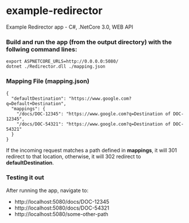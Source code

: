 # example-redirector
Example Redirector app - C#, .NetCore 3.0, WEB API

### Build and run the app (from the output directory) with the follwing command lines:
```
export ASPNETCORE_URLS=http://0.0.0.0:5080/     
dotnet ./Redirector.dll ./mapping.json
```

### Mapping File (mapping.json)
```
{
  "defaultDestination": "https://www.google.com?q=Default+Destination",
  "mappings": {
    "/docs/DOC-12345": "https://www.google.com?q=Destination of DOC-12345",
    "/docs/DOC-54321": "https://www.google.com?q=Destination of DOC-54321"
  }
}
```

If the incoming request matches a path defined in **mappings**, it will 301 redirect to that location, otherwise, it will 302 redirect to **defaultDestination**.


### Testing it out

After running the app, navigate to:    
- http://localhost:5080/docs/DOC-12345
- http://localhost:5080/docs/DOC-54321
- http://localhost:5080/some-other-path
